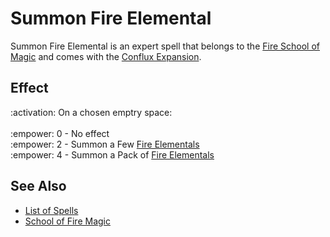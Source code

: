 # Summon Fire Elemental

Summon Fire Elemental is an expert spell that belongs to the [Fire School of Magic](school_of_fire_magic.md) and comes with the [Conflux Expansion](../content.md).


## Effect

:activation: On a chosen emptry space:<br><br>:empower: 0 - No effect<br>:empower: 2 - Summon a Few [Fire Elementals](../units/fire_elementals.md)<br>:empower: 4 - Summon a Pack of [Fire Elementals](../units/fire_elementals.md)


## See Also

- [List of Spells](../spells.md)
- [School of Fire Magic](school_of_fire_magic.md)
